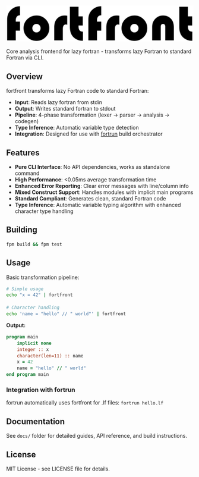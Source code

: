 ![fortfront](media/logo.svg)

Core analysis frontend for lazy fortran - transforms lazy Fortran to standard Fortran via CLI.

## Overview

fortfront transforms lazy Fortran code to standard Fortran:
- **Input**: Reads lazy fortran from stdin  
- **Output**: Writes standard fortran to stdout
- **Pipeline**: 4-phase transformation (lexer → parser → analysis → codegen)
- **Type Inference**: Automatic variable type detection 
- **Integration**: Designed for use with [fortrun](https://github.com/lazy-fortran/fortrun) build orchestrator

## Features

- **Pure CLI Interface**: No API dependencies, works as standalone command
- **High Performance**: <0.05ms average transformation time  
- **Enhanced Error Reporting**: Clear error messages with line/column info
- **Mixed Construct Support**: Handles modules with implicit main programs
- **Standard Compliant**: Generates clean, standard Fortran code
- **Type Inference**: Automatic variable typing algorithm with enhanced character type handling

## Building

```bash
fpm build && fpm test
```

## Usage

Basic transformation pipeline:

```bash
# Simple usage
echo "x = 42" | fortfront

# Character handling  
echo 'name = "hello" // " world"' | fortfront
```

**Output:**
```fortran
program main
    implicit none
    integer :: x
    character(len=11) :: name
    x = 42
    name = "hello" // " world"
end program main
```

### Integration with fortrun

fortrun automatically uses fortfront for .lf files: `fortrun hello.lf`

## Documentation

See `docs/` folder for detailed guides, API reference, and build instructions.

## License

MIT License - see LICENSE file for details.

